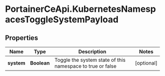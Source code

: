 # PortainerCeApi.KubernetesNamespacesToggleSystemPayload

## Properties
Name | Type | Description | Notes
------------ | ------------- | ------------- | -------------
**system** | **Boolean** | Toggle the system state of this namespace to true or false | [optional] 


